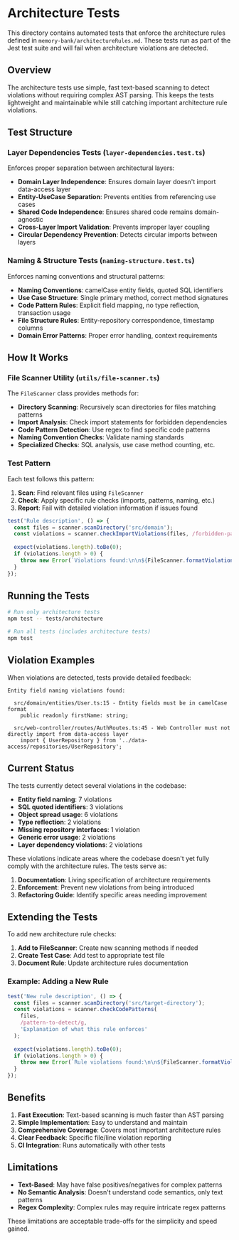 # Architecture Tests

This directory contains automated tests that enforce the architecture rules defined in `memory-bank/architectureRules.md`. These tests run as part of the Jest test suite and will fail when architecture violations are detected.

## Overview

The architecture tests use simple, fast text-based scanning to detect violations without requiring complex AST parsing. This keeps the tests lightweight and maintainable while still catching important architecture rule violations.

## Test Structure

### Layer Dependencies Tests (`layer-dependencies.test.ts`)

Enforces proper separation between architectural layers:

- **Domain Layer Independence**: Ensures domain layer doesn't import data-access layer
- **Entity-UseCase Separation**: Prevents entities from referencing use cases
- **Shared Code Independence**: Ensures shared code remains domain-agnostic
- **Cross-Layer Import Validation**: Prevents improper layer coupling
- **Circular Dependency Prevention**: Detects circular imports between layers

### Naming & Structure Tests (`naming-structure.test.ts`)

Enforces naming conventions and structural patterns:

- **Naming Conventions**: camelCase entity fields, quoted SQL identifiers
- **Use Case Structure**: Single primary method, correct method signatures
- **Code Pattern Rules**: Explicit field mapping, no type reflection, transaction usage
- **File Structure Rules**: Entity-repository correspondence, timestamp columns
- **Domain Error Patterns**: Proper error handling, context requirements

## How It Works

### File Scanner Utility (`utils/file-scanner.ts`)

The `FileScanner` class provides methods for:

- **Directory Scanning**: Recursively scan directories for files matching patterns
- **Import Analysis**: Check import statements for forbidden dependencies
- **Code Pattern Detection**: Use regex to find specific code patterns
- **Naming Convention Checks**: Validate naming standards
- **Specialized Checks**: SQL analysis, use case method counting, etc.

### Test Pattern

Each test follows this pattern:

1. **Scan**: Find relevant files using `FileScanner`
2. **Check**: Apply specific rule checks (imports, patterns, naming, etc.)
3. **Report**: Fail with detailed violation information if issues found

```typescript
test('Rule description', () => {
  const files = scanner.scanDirectory('src/domain');
  const violations = scanner.checkImportViolations(files, /forbidden-pattern/, 'Rule explanation');
  
  expect(violations.length).toBe(0);
  if (violations.length > 0) {
    throw new Error(`Violations found:\n\n${FileScanner.formatViolations(violations)}`);
  }
});
```

## Running the Tests

```bash
# Run only architecture tests
npm test -- tests/architecture

# Run all tests (includes architecture tests)
npm test
```

## Violation Examples

When violations are detected, tests provide detailed feedback:

```
Entity field naming violations found:

  src/domain/entities/User.ts:15 - Entity fields must be in camelCase format
    public readonly firstName: string;

  src/web-controller/routes/AuthRoutes.ts:45 - Web Controller must not directly import from data-access layer
    import { UserRepository } from '../data-access/repositories/UserRepository';
```

## Current Status

The tests currently detect several violations in the codebase:

- **Entity field naming**: 7 violations
- **SQL quoted identifiers**: 3 violations  
- **Object spread usage**: 6 violations
- **Type reflection**: 2 violations
- **Missing repository interfaces**: 1 violation
- **Generic error usage**: 2 violations
- **Layer dependency violations**: 2 violations

These violations indicate areas where the codebase doesn't yet fully comply with the architecture rules. The tests serve as:

1. **Documentation**: Living specification of architecture requirements
2. **Enforcement**: Prevent new violations from being introduced
3. **Refactoring Guide**: Identify specific areas needing improvement

## Extending the Tests

To add new architecture rule checks:

1. **Add to FileScanner**: Create new scanning methods if needed
2. **Create Test Case**: Add test to appropriate test file
3. **Document Rule**: Update architecture rules documentation

### Example: Adding a New Rule

```typescript
test('New rule description', () => {
  const files = scanner.scanDirectory('src/target-directory');
  const violations = scanner.checkCodePatterns(
    files, 
    /pattern-to-detect/g,
    'Explanation of what this rule enforces'
  );
  
  expect(violations.length).toBe(0);
  if (violations.length > 0) {
    throw new Error(`Rule violations found:\n\n${FileScanner.formatViolations(violations)}`);
  }
});
```

## Benefits

1. **Fast Execution**: Text-based scanning is much faster than AST parsing
2. **Simple Implementation**: Easy to understand and maintain
3. **Comprehensive Coverage**: Covers most important architecture rules
4. **Clear Feedback**: Specific file/line violation reporting
5. **CI Integration**: Runs automatically with other tests

## Limitations

- **Text-Based**: May have false positives/negatives for complex patterns
- **No Semantic Analysis**: Doesn't understand code semantics, only text patterns
- **Regex Complexity**: Complex rules may require intricate regex patterns

These limitations are acceptable trade-offs for the simplicity and speed gained.
